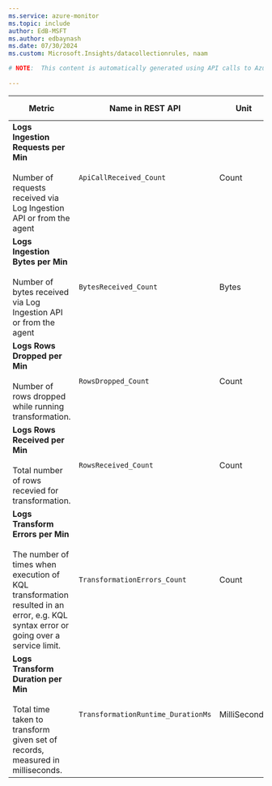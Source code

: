```yaml
---
ms.service: azure-monitor
ms.topic: include
author: EdB-MSFT
ms.author: edbaynash
ms.date: 07/30/2024
ms.custom: Microsoft.Insights/datacollectionrules, naam

# NOTE:  This content is automatically generated using API calls to Azure. Any edits made on these files will be overwritten in the next run of the script. 
 
---
```



|Metric|Name in REST API|Unit|Aggregation|Dimensions|Time Grains|DS Export|
|---|---|---|---|---|---|---|
|**Logs Ingestion Requests per Min**<br><br>Number of requests received via Log Ingestion API or from the agent |`ApiCallReceived_Count` |Count |Count |`InputStreamId`, `ResponseCode`|PT1M |Yes|
|**Logs Ingestion Bytes per Min**<br><br>Number of bytes received via Log Ingestion API or from the agent |`BytesReceived_Count` |Bytes |Total, Average, Minimum, Maximum |`InputStreamId`|PT1M |Yes|
|**Logs Rows Dropped per Min**<br><br>Number of rows dropped while running transformation. |`RowsDropped_Count` |Count |Total, Average, Minimum, Maximum |`InputStreamId`|PT1M |Yes|
|**Logs Rows Received per Min**<br><br>Total number of rows recevied for transformation. |`RowsReceived_Count` |Count |Total, Average, Minimum, Maximum |`InputStreamId`|PT1M |Yes|
|**Logs Transform Errors per Min**<br><br>The number of times when execution of KQL transformation resulted in an error, e.g. KQL syntax error or going over a service limit. |`TransformationErrors_Count` |Count |Count |`InputStreamId`, `ErrorType`|PT1M |Yes|
|**Logs Transform Duration per Min**<br><br>Total time taken to transform given set of records, measured in milliseconds. |`TransformationRuntime_DurationMs` |MilliSeconds |Average, Minimum, Maximum |`InputStreamId`|PT1M |Yes|